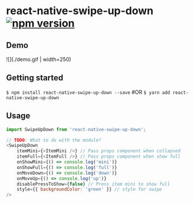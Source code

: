 
# react-native-swipe-up-down [![npm version](https://badge.fury.io/js/react-native-swipe-up-down.svg)](https://badge.fury.io/js/react-native-swipe-up-down)

## Demo
![](./demo.gif | width=250)

## Getting started

`$ npm install react-native-swipe-up-down --save`
#OR
`$ yarn add react-native-swipe-up-down`

## Usage
```javascript
import SwipeUpDown from 'react-native-swipe-up-down';

// TODO: What to do with the module?
<SwipeUpDown
	itemMini={<ItemMini />} // Pass props component when collapsed
	itemFull={<ItemFull />} // Pass props component when show full
	onShowMini={() => console.log('mini')}
	onShowFull={() => console.log('full')}
	onMoveDown={() => console.log('down')}
	onMoveUp={() => console.log('up')}
	disablePressToShow={false} // Press item mini to show full
	style={{ backgroundColor: 'green' }} // style for swipe
/>
```
  
